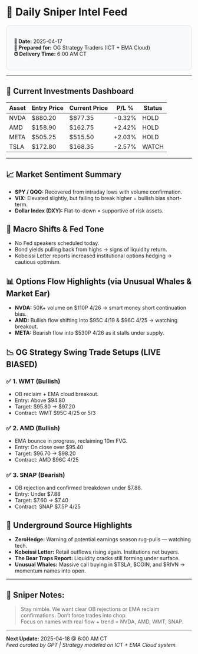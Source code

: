 # 📆 Daily Sniper Intel Feed

<div style="background-color: #f8f9fa; padding: 20px; border-radius: 10px; border: 1px solid #dee2e6;">

**📅 Date:** 2025-04-17  
**👥 Prepared for:** OG Strategy Traders (ICT + EMA Cloud)  
**⏰ Delivery Time:** 6:00 AM CT

</div>

---

## 💼 Current Investments Dashboard

| Asset | Entry Price | Current Price | P/L % | Status |
|-------|------------|---------------|-------|--------|
| NVDA  | $880.20    | $877.35      | -0.32%| HOLD   |
| AMD   | $158.90    | $162.75      | +2.42%| HOLD   |
| META  | $505.25    | $515.50      | +2.03%| HOLD   |
| TSLA  | $172.80    | $168.35      | -2.57%| WATCH  |

---

## 📈 Market Sentiment Summary
- **SPY / QQQ:** Recovered from intraday lows with volume confirmation.  
- **VIX:** Elevated slightly, but failing to break higher = bullish bias short-term.  
- **Dollar Index (DXY):** Flat-to-down = supportive of risk assets.

## 🧠 Macro Shifts & Fed Tone
- No Fed speakers scheduled today.  
- Bond yields pulling back from highs → signs of liquidity return.
- Kobeissi Letter reports increased institutional options hedging → cautious optimism.

## 📊 Options Flow Highlights (via Unusual Whales & Market Ear)
- **NVDA:** 50K+ volume on $110P 4/26 → smart money short continuation bias.
- **AMD:** Bullish flow shifting into $95C 4/19 & $96C 4/25 → watching breakout.
- **META:** Bearish flow into $530P 4/26 as it stalls under supply.

## 📉 OG Strategy Swing Trade Setups (LIVE BIASED)

### ✅ 1. **WMT (Bullish)**
- OB reclaim + EMA cloud breakout.  
- Entry: Above $94.80  
- Target: $95.80 → $97.20  
- Contract: WMT $95C 4/25 or 5/3

### ✅ 2. **AMD (Bullish)**
- EMA bounce in progress, reclaiming 10m FVG.  
- Entry: On close over $95.40  
- Target: $96.70 → $98.20  
- Contract: AMD $96C 4/25

### ✅ 3. **SNAP (Bearish)**
- OB rejection and confirmed breakdown under $7.88.  
- Entry: Under $7.88  
- Target: $7.60 → $7.40  
- Contract: SNAP $7.5P 4/25

## 📰 Underground Source Highlights
- **ZeroHedge:** Warning of potential earnings season rug-pulls — watching tech.
- **Kobeissi Letter:** Retail outflows rising again. Institutions net buyers.
- **The Bear Traps Report:** Liquidity cracks still forming under surface.
- **Unusual Whales:** Massive call buying in $TSLA, $COIN, and $RIVN → momentum names into open.

---

## 🧠 Sniper Notes:
> Stay nimble. We want clear OB rejections or EMA reclaim confirmations. Don’t force trades into chop.  
> Focus on names with real flow + trend = NVDA, AMD, WMT, SNAP.

---

**Next Update:** 2025-04-18 @ 6:00 AM CT  
*Feed curated by GPT | Strategy modeled on ICT + EMA Cloud system.*
